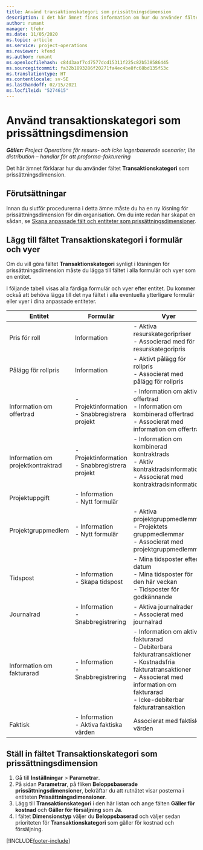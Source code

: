 ```yaml
---
title: Använd transaktionskategori som prissättningsdimension
description: I det här ämnet finns information om hur du använder fältet Transaktionskategori som prissättningsdimension.
author: rumant
manager: tfehr
ms.date: 11/05/2020
ms.topic: article
ms.service: project-operations
ms.reviewer: kfend
ms.author: rumant
ms.openlocfilehash: c84d3aaf7cd7577dcd15311f225c82b538586445
ms.sourcegitcommit: fa32b1893286f20271fa4ec4be8fc68bd135f53c
ms.translationtype: HT
ms.contentlocale: sv-SE
ms.lasthandoff: 02/15/2021
ms.locfileid: "5274615"
---
```

# <a name="use-transaction-category-as-a-pricing-dimension"></a>Använd transaktionskategori som prissättningsdimension


_**Gäller:** Project Operations för resurs- och icke lagerbaserade scenarier, lite distribution – handlar för att proforma-fakturering_


Det här ämnet förklarar hur du använder fältet **Transaktionskategori** som prissättningsdimension. 

## <a name="prerequisites"></a>Förutsättningar
Innan du slutför procedurerna i detta ämne måste du ha en ny lösning för prissättningsdimension för din organisation. Om du inte redan har skapat en sådan, se [Skapa anpassade fält och entiteter som prissättningsdimensioner](create-custom-fields-entities-pricing-dimensions.md).

## <a name="add-the-transaction-category-field-to-forms-and-views"></a>Lägg till fältet Transaktionskategori i formulär och vyer
Om du vill göra fältet **Transaktionskategori** synligt i lösningen för prissättningsdimension måste du lägga till fältet i alla formulär och vyer som en entitet.

I följande tabell visas alla färdiga formulär och vyer efter entitet. Du kommer också att behöva lägga till det nya fältet i alla eventuella ytterligare formulär eller vyer i dina anpassade entiteter.

|  Entitet        | Formulär     |Vyer        |
| ------------------------------|---------------------------------|----------------------------------|
|  Pris för roll| Information |- Aktiva resurskategoripriser<br> - Associerad med för resurskategoripris |
|  Pålägg för rollpris| Information|- Aktivt pålägg för rollpris<br>- Associerat med pålägg för rollpris |
|  Information om offertrad|- Projektinformation<br>- Snabbregistrera projekt| - Information om aktiv offertrad<br>- Information om kombinerad offertrad<br>- Associerat med information om offertrad |
|  Information om projektkontraktrad|- Projektinformation<br>- Snabbregistrera projekt|- Information om kombinerad kontraktrads<br>- Aktiv kontraktradsinformation<br>- Associerat med kontraktradsinformation |
|  Projektuppgift|- Information<br>- Nytt formulär| &nbsp; |
|  Projektgruppmedlem|- Information<br>- Nytt formulär|- Aktiva projektgruppmedlemmar<br>- Projektets gruppmedlemmar<br>- Associerat med projektgruppmedlemmar |
|  Tidspost|- Information<br>- Skapa tidspost|- Mina tidsposter efter datum<br>- Mina tidsposter för den här veckan<br>- Tidsposter för godkännande|
|  Journalrad|- Information<br>- Snabbregistrering|- Aktiva journalrader<br>- Associerat med journalrad|
|  Information om fakturarad|- Information<br>- Snabbregistrering|- Information om aktiv fakturarad<br>- Debiterbara fakturatransaktioner<br>- Kostnadsfria fakturatransaktioner<br>- Associerat med information om fakturarad <br>- Icke-debiterbar fakturatransaktion|
|  Faktisk|- Information<br>- Aktiva faktiska värden| Associerat med faktiska värden |

## <a name="set-up-the-transaction-category-field-as-a-pricing-dimension"></a>Ställ in fältet Transaktionskategori som prissättningsdimension

1. Gå till **Inställningar** > **Parametrar**. 
2. På sidan **Parametrar**, på fliken **Beloppsbaserade prissättningsdimensioner**, bekräftar du att rutnätet visar posterna i entiteten **Prissättningsdimensioner**.
3. Lägg till **Transaktionskategori** i den här listan och ange fälten **Gäller för kostnad** och **Gäller för försäljning** som **Ja**.
4. I fältet **Dimensionstyp** väljer du **Beloppsbaserad** och väljer sedan prioriteten för **Transaktionskategori** som gäller för kostnad och försäljning.


[!INCLUDE[footer-include](../includes/footer-banner.md)]